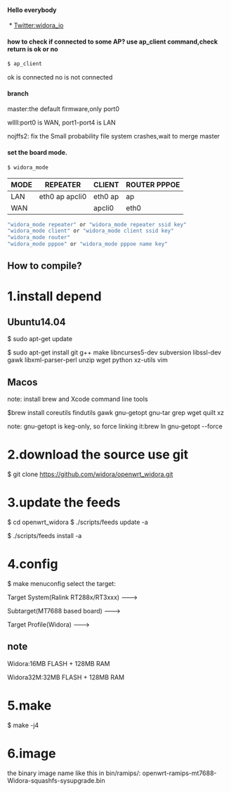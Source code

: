 #### Hello everybody
  * [Twitter:widora_io](https://twitter.com/widora_io/)
#### how to check if connected to some AP? use ap_client command,check return is ok or no
``` sh
$ ap_client
```
ok is connected
no is not connected
#### branch
master:the default firmware,only port0

wllll:port0 is WAN, port1-port4 is LAN

nojffs2: fix the Small probability file system crashes,wait to merge master

#### set the board mode.
```sh
$ widora_mode
```
| MODE |   REPEATER     |  CLIENT  | ROUTER PPPOE |
|---|---|---|---|
LAN  | eth0 ap apcli0 | eth0  ap | ap           |
WAN  |                | apcli0   | eth0         |
```sh
"widora_mode repeater" or "widora_mode repeater ssid key"
"widora_mode client" or "widora_mode client ssid key"
"widora_mode router"
"widora_mode pppoe" or "widora_mode pppoe name key"
```
## How to compile?
# 1.install depend
## Ubuntu14.04
$ sudo apt-get update

$ sudo apt-get install git g++ make libncurses5-dev subversion libssl-dev gawk libxml-parser-perl unzip wget python xz-utils vim
## Macos
note: install brew and Xcode command line tools

$brew install coreutils findutils gawk gnu-getopt gnu-tar grep wget quilt xz

note: gnu-getopt is keg-only, so force linking it:brew ln gnu-getopt --force

# 2.download the source use git
$ git clone https://github.com/widora/openwrt_widora.git
# 3.update the feeds
$ cd openwrt_widora
$ ./scripts/feeds update -a

$ ./scripts/feeds install -a
# 4.config
$ make menuconfig
select the target:

Target System(Ralink RT288x/RT3xxx) --->

Subtarget(MT7688 based board) --->

Target Profile(Widora) --->

## note
Widora:16MB FLASH + 128MB RAM

Widora32M:32MB FLASH + 128MB RAM

# 5.make
$ make -j4
# 6.image
the binary image name like this in bin/ramips/:
openwrt-ramips-mt7688-Widora-squashfs-sysupgrade.bin
